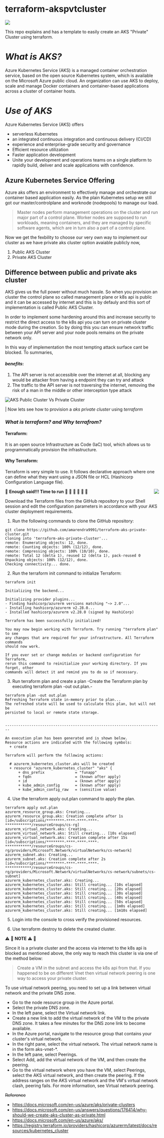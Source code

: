 # terraform-akspvtcluster
[<img src="./docs/images/azure-kubernetes-banner.png" align="centre">](https://docs.microsoft.com/en-us/azure/aks/)

This repo explains and has a template to easily create an AKS "Private" Cluster using terraform.

# _What is AKS?_
Azure Kubernetes Service (AKS) is a managed container orchestration service, based on the open source Kubernetes system, which is available on the Microsoft Azure public cloud. An organization can use AKS to deploy, scale and manage Docker containers and container-based applications across a cluster of container hosts.



# _Use of AKS_
Azure Kubernetes Service (AKS) offers 

* serverless Kubernetes
* an integrated continuous integration and continuous delivery (CI/CD) 
* experience and enterprise-grade security and governance
* Efficient resource utilization
* Faster application development
* Unite your development and operations teams on a single platform to rapidly build, deliver and scale applications with confidence.

## __Azure Kubernetes Service Offering__

Azure aks offers an environment to effectively manage and orchestrate our container based application easily. As the plain Kubernetes setup we still got our master/controlplane and worknode (nodepools) to manage our load.

> Master nodes perform management operations on the cluster and run major part of a control plane. 
> Worker nodes are supposed to run workloads, meaning containers, and they are managed by specific software agents, which are in turn also a part of a control plane.

Now we get the fexbility to choose our very own way to implement our cluster as we have private aks cluster option avaiable publicly now,

1) Public AKS Cluster 
2) Private AKS Cluster

## Difference between public and private aks cluster

AKS gives us the full power without much hassle. So when you provision an cluster the control plane so called management plane or k8s api is public and it can be accessed by internet and this is by defauly and this sort of implementation is called Public AKS Cluster.

In order to implement some hardening around this and increase security to restrict the direct access to the k8s api you can turn on private cluster mode during the creation. So by doing this you can ensure network traffic between your API server and your node pools remains on the private network only.

In this way of implementation the most tempting attack surface cant be blocked. To summaries, 

#### **_benefits_**:

1. The API server is not accessible over the internet at all, blocking any would be attacker from having a endpoint they can try and attack
2. The traffic to the API server is not traversing the internet, removing the risk of a man in the middle or other interception type attack

![AKS Public Cluster Vs Private Cluster](./docs/images/aks_pvt_cluster.png)


| Now lets see how to provision a _aks private cluster_ using _terraform_

### _What is terraform? and Why terrafrom?_

#### Terraform:

It is an open source Infrastructure as Code (IaC) tool, which allows us to programmatically provision the infrastructure. 

#### Why Terraform:

Terraform is very simple to use. It follows declarative approach where one can define what they want using a JSON file or HCL (Hashicorp Configuration Language file).

[<img src="./docs/images/aks.png" align="right">](https://registry.terraform.io/providers/hashicorp/azurerm/latest/docs/resources/kubernetes_cluster)





:metal:  __Enough said!!! Time to run__ :rocket: :rocket: :rocket: :rocket: :rocket: :rocket:



Download the Terraform files from the GitHub repository to your Shell session and edit the configuration parameters in accordance with your AKS cluster deployment requirements. 

1. Run the following commands to clone the GitHub repository:

```
git clone https://github.com/amarendra9991/terraform-aks-private-cluster.git
Cloning into 'terraform-aks-private-cluster'...
remote: Enumerating objects: 12, done.
remote: Counting objects: 100% (12/12), done.
remote: Compressing objects: 100% (10/10), done.
remote: Total 12 (delta 1), reused 12 (delta 1), pack-reused 0
Unpacking objects: 100% (12/12), done.
Checking connectivity... done.
```

2. Run the terraform init command to initialize Terraform:

```
terraform init

Initializing the backend...

Initializing provider plugins...
- Finding hashicorp/azurerm versions matching "~> 2.0"...
- Installing hashicorp/azurerm v2.28.0...
- Installed hashicorp/azurerm v2.28.0 (signed by HashiCorp)

Terraform has been successfully initialized!

You may now begin working with Terraform. Try running "terraform plan" to see
any changes that are required for your infrastructure. All Terraform commands
should now work.

If you ever set or change modules or backend configuration for Terraform,
rerun this command to reinitialize your working directory. If you forget, other
commands will detect it and remind you to do so if necessary.
```

3. Run terraform plan and create a plan \-Create the Terraform plan by executing terraform plan -out out.plan.\-

```
terraform plan -out out.plan
Refreshing Terraform state in-memory prior to plan...
The refreshed state will be used to calculate this plan, but will not be
persisted to local or remote state storage.


------------------------------------------------------------------------

An execution plan has been generated and is shown below.
Resource actions are indicated with the following symbols:
  + create

Terraform will perform the following actions:

  # azurerm_kubernetes_cluster.aks will be created
  + resource "azurerm_kubernetes_cluster" "aks" {
      + dns_prefix              = "funapp"
      + fqdn                    = (known after apply)
      + id                      = (known after apply)
      + kube_admin_config       = (known after apply)
      + kube_admin_config_raw   = (sensitive value)
```

4. Use the terraform apply out.plan command to apply the plan.

```
terraform apply out.plan
azurerm_resource_group.aks: Creating...
azurerm_resource_group.aks: Creation complete after 1s [id=/subscriptions/********-****-****-****-************/resourceGroups/cs-rg]
azurerm_virtual_network.aks: Creating...
azurerm_virtual_network.aks: Still creating... [10s elapsed]
azurerm_virtual_network.aks: Creation complete after 15s [id=/subscriptions/********-****-****-****-************/resourceGroups/cs-rg/providers/Microsoft.Network/virtualNetworks/cs-network]
azurerm_subnet.aks: Creating...
azurerm_subnet.aks: Creation complete after 2s [id=/subscriptions/********-****-****-****-************/resourceGroups/cs-rg/providers/Microsoft.Network/virtualNetworks/cs-network/subnets/cs-subnet]
azurerm_kubernetes_cluster.aks: Creating...
azurerm_kubernetes_cluster.aks: Still creating... [10s elapsed]
azurerm_kubernetes_cluster.aks: Still creating... [20s elapsed]
azurerm_kubernetes_cluster.aks: Still creating... [30s elapsed]
azurerm_kubernetes_cluster.aks: Still creating... [40s elapsed]
azurerm_kubernetes_cluster.aks: Still creating... [50s elapsed]
azurerm_kubernetes_cluster.aks: Still creating... [1m0s elapsed]
azurerm_kubernetes_cluster.aks: Still creating... [1m10s elapsed]
```

5. Login into the console to cross verify the provisioned resources.

6. Use terraform destroy to delete the created cluster.


:warning: :firecracker: __NOTE__ :warning: :firecracker:

Since it is a private cluster and the access via internet to the k8s api is blocked as mentioned above, the only way to reach this cluster is via one of the method below:

> Create a VM in the subnet and access the k8s api from that.
> If you happened to be on different Vnet then  virtual network peering is one way to access your private cluster.

To use virtual network peering, you need to set up a link between virtual network and the private DNS zone.

* Go to the node resource group in the Azure portal.
* Select the private DNS zone.
* In the left pane, select the Virtual network link.
* Create a new link to add the virtual network of the VM to the private DNS zone. It takes a few minutes for the DNS zone link to become available.
* In the Azure portal, navigate to the resource group that contains your cluster's virtual network.
* In the right pane, select the virtual network. The virtual network name is in the form aks-vnet-*.
* In the left pane, select Peerings.
* Select Add, add the virtual network of the VM, and then create the peering.
* Go to the virtual network where you have the VM, select Peerings, select the AKS virtual network, and then create the peering. If the address ranges on the AKS virtual network and the VM's virtual network clash, peering fails. For more information, see Virtual network peering.



~~Reference~~
- https://docs.microsoft.com/en-us/azure/aks/private-clusters
- https://docs.microsoft.com/en-us/answers/questions/176414/why-should-we-create-aks-cluster-as-private.html
- https://docs.microsoft.com/en-us/azure/aks/
- https://registry.terraform.io/providers/hashicorp/azurerm/latest/docs/resources/kubernetes_cluster
